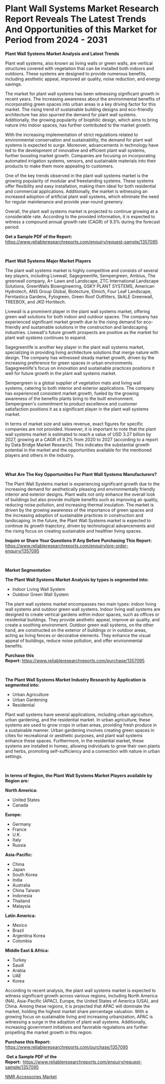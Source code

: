 <p><h1>Plant Wall Systems Market Research Report Reveals The Latest Trends And Opportunities of this Market for Period from 2024 - 2031</h1></p><p><strong>Plant Wall Systems Market Analysis and Latest Trends</strong></p>
<p><p>Plant wall systems, also known as living walls or green walls, are vertical structures covered with vegetation that can be installed both indoors and outdoors. These systems are designed to provide numerous benefits, including aesthetic appeal, improved air quality, noise reduction, and energy savings.</p><p>The market for plant wall systems has been witnessing significant growth in recent years. The increasing awareness about the environmental benefits of incorporating green spaces into urban areas is a key driving factor for this market. The rising trend of sustainable building designs and eco-friendly architecture has also spurred the demand for plant wall systems. Additionally, the growing popularity of biophilic design, which aims to bring nature into indoor spaces, has further contributed to the market growth.</p><p>With the increasing implementation of strict regulations related to environmental conservation and sustainability, the demand for plant wall systems is expected to surge. Moreover, advancements in technology have led to the development of innovative and efficient plant wall systems, further boosting market growth. Companies are focusing on incorporating automated irrigation systems, sensors, and sustainable materials into their products to make them more appealing to customers.</p><p>One of the key trends observed in the plant wall systems market is the growing popularity of modular and freestanding systems. These systems offer flexibility and easy installation, making them ideal for both residential and commercial applications. Additionally, the market is witnessing an increased adoption of artificial plant wall systems, which eliminate the need for regular maintenance and provide year-round greenery.</p><p>Overall, the plant wall systems market is projected to continue growing at a considerable rate. According to the provided information, it is expected to witness a compound annual growth rate (CAGR) of 9.3% during the forecast period.</p></p>
<p><strong>Get a Sample PDF of the Report:&nbsp;</strong> <a href="https://www.reliableresearchreports.com/enquiry/request-sample/1357095">https://www.reliableresearchreports.com/enquiry/request-sample/1357095</a></p>
<p>&nbsp;</p>
<p><strong>Plant Wall Systems Major Market Players</strong></p>
<p><p>The plant wall systems market is highly competitive and consists of several key players, including Livewall, Sagegreenlife, Sempergreen, Ambius, The greenwall company, A+ Lawn and Landscape, ZTC International Landscape Solutions, GreenWalls Bioengineering, GSKY PLANT SYSTEMS, American Hydrotech, ANS Group Global, Biotecture, Elmich, Four Leaf Landscape, Ferntastica Gardens, Fytogreen, Green Roof Outfitters, SkALE Greenwall, TREEBOX, and JKD Hortitech.</p><p>Livewall is a prominent player in the plant wall systems market, offering green wall solutions for both indoor and outdoor spaces. The company has experienced significant market growth due to the rising demand for eco-friendly and sustainable solutions in the construction and landscaping industries. Livewall's future growth prospects are positive as the market for plant wall systems continues to expand.</p><p>Sagegreenlife is another key player in the plant wall systems market, specializing in providing living architecture solutions that merge nature with design. The company has witnessed steady market growth, driven by the increasing preference for green spaces in urban environments. Sagegreenlife's focus on innovation and sustainable practices positions it well for future growth in the plant wall systems market.</p><p>Sempergreen is a global supplier of vegetation mats and living wall systems, catering to both interior and exterior applications. The company has experienced consistent market growth, fueled by the growing awareness of the benefits plants bring to the built environment. Sempergreen's commitment to product excellence and customer satisfaction positions it as a significant player in the plant wall systems market.</p><p>In terms of market size and sales revenue, exact figures for specific companies are not provided. However, it is important to note that the plant wall systems market is estimated to reach a value of USD 3.27 billion by 2027, growing at a CAGR of 9.2% from 2020 to 2027 (according to a report by Data Bridge Market Research). This indicates the substantial growth potential in the market and the opportunities available for the mentioned players and others in the industry.</p></p>
<p>&nbsp;</p>
<p><strong>What Are The Key Opportunities For Plant Wall Systems Manufacturers?</strong></p>
<p><p>The Plant Wall Systems market is experiencing significant growth due to the increasing demand for aesthetically pleasing and environmentally friendly interior and exterior designs. Plant walls not only enhance the overall look of buildings but also provide multiple benefits such as improving air quality, reducing noise pollution, and increasing thermal insulation. The market is driven by the growing awareness of the importance of green spaces and the increasing adoption of sustainable practices in construction and landscaping. In the future, the Plant Wall Systems market is expected to continue its growth trajectory, driven by technological advancements and the rising focus on creating sustainable and healthier living spaces.</p></p>
<p><strong>Inquire or Share Your Questions If Any Before Purchasing This Report:</strong> <a href="https://www.reliableresearchreports.com/enquiry/pre-order-enquiry/1357095">https://www.reliableresearchreports.com/enquiry/pre-order-enquiry/1357095</a></p>
<p>&nbsp;</p>
<p><strong>Market Segmentation</strong></p>
<p><strong>The Plant Wall Systems Market Analysis by types is segmented into:</strong></p>
<p><ul><li>Indoor Living Wall System</li><li>Outdoor Green Wall System</li></ul></p>
<p><p>The plant wall systems market encompasses two main types: indoor living wall systems and outdoor green wall systems. Indoor living wall systems are designed to create vertical gardens within indoor spaces, such as offices or residential buildings. They provide aesthetic appeal, improve air quality, and create a soothing environment. Outdoor green wall systems, on the other hand, are constructed on the exterior of buildings or in outdoor areas, acting as living fences or decorative elements. They enhance the visual appeal of buildings, reduce noise pollution, and offer environmental benefits.</p></p>
<p><strong>Purchase this Report:&nbsp;</strong><a href="https://www.reliableresearchreports.com/purchase/1357095">https://www.reliableresearchreports.com/purchase/1357095</a></p>
<p>&nbsp;</p>
<p><strong>The Plant Wall Systems Market Industry Research by Application is segmented into:</strong></p>
<p><ul><li>Urban Agriculture</li><li>Urban Gardening</li><li>Residential</li></ul></p>
<p><p>Plant wall systems have several applications, including urban agriculture, urban gardening, and the residential market. In urban agriculture, these systems are used to grow crops in urban areas, providing fresh produce in a sustainable manner. Urban gardening involves creating green spaces in cities for recreational or aesthetic purposes, and plant wall systems enhance these spaces. Furthermore, in the residential market, these systems are installed in homes, allowing individuals to grow their own plants and herbs, promoting self-sufficiency and a connection with nature in urban settings.</p></p>
<p>&nbsp;</p>
<p><strong>In terms of Region, the Plant Wall Systems Market Players available by Region are:</strong></p>
<p>
    <p> <strong> North America: </strong>
        <ul>
            <li>United States</li>
            <li>Canada</li>
        </ul>
        </p> 
    <p> <strong> Europe: </strong>
        <ul>
            <li>Germany</li>
            <li>France</li>
            <li>U.K.</li>
            <li>Italy</li>
            <li>Russia</li>
        </ul>
        </p> 
    <p> <strong> Asia-Pacific: </strong>
        <ul>
            <li>China</li>
            <li>Japan</li>
            <li>South Korea</li>
            <li>India</li>
            <li>Australia</li>
            <li>China Taiwan</li>
            <li>Indonesia</li>
            <li>Thailand</li>
            <li>Malaysia</li>
        </ul>
        </p> 
    <p> <strong> Latin America: </strong>
        <ul>
            <li>Mexico</li>
            <li>Brazil</li>
            <li>Argentina Korea</li>
            <li>Colombia</li>
        </ul>
        </p> 
    <p> <strong> Middle East & Africa: </strong>
        <ul>
            <li>Turkey</li>
            <li>Saudi</li>
            <li>Arabia</li>
            <li>UAE</li>
            <li>Korea</li>
        </ul>
    </p>
    </p>
<p><p>According to recent analysis, the plant wall systems market is expected to witness significant growth across various regions, including North America (NA), Asia-Pacific (APAC), Europe, the United States of America (USA), and China. Among these regions, it is projected that APAC will dominate the market, holding the highest market share percentage valuation. With a growing focus on sustainable living and increasing urbanization, APAC is witnessing a surge in the adoption of plant wall systems. Additionally, increasing government initiatives and favorable regulations are further propelling the market growth in this region.</p></p>
<p><strong>Purchase this Report: </strong><a href="https://www.reliableresearchreports.com/purchase/1357095">https://www.reliableresearchreports.com/purchase/1357095</a></p>
<p>&nbsp;<strong>Get a Sample PDF of the Report:&nbsp;&nbsp;</strong><a href="https://www.reliableresearchreports.com/enquiry/request-sample/1357095">https://www.reliableresearchreports.com/enquiry/request-sample/1357095</a></p>
<p><strong></strong></p>
<p><p><a href="https://medium.com/@zolajenkins1966/analyzing-nmr-accessories-market-global-industry-perspective-and-forecast-2024-to-2031-75fefca5d26b">NMR Accessories Market</a></p></p>
